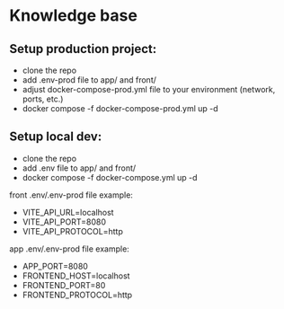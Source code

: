# Knowledge base

## Setup production project:
- clone the repo
- add .env-prod file to app/ and front/
- adjust docker-compose-prod.yml file to your environment (network, ports, etc.)
- docker compose -f docker-compose-prod.yml up -d

## Setup local dev:
- clone the repo
- add .env file to app/ and front/
- docker compose -f docker-compose.yml up -d

front .env/.env-prod file example:
- VITE_API_URL=localhost
- VITE_API_PORT=8080
- VITE_API_PROTOCOL=http

app .env/.env-prod file example:
- APP_PORT=8080
- FRONTEND_HOST=localhost
- FRONTEND_PORT=80
- FRONTEND_PROTOCOL=http